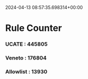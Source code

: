 2024-04-13 08:57:35.698314+00:00
# Rule Counter 
 ### UCATE : 445805

 ### Veneto : 176804

 ### Allowlist : 13930